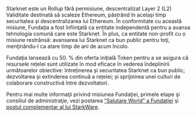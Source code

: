 Starknet este un Rollup fără permisiune, descentralizat Layer 2 (L2) Validitate destinată să scaleze Ethereum, păstrând în același timp securitatea și descentralizarea lui Ethereum. În conformitate cu această misiune, Fundaţia a fost înfiinţată ca entitate independentă pentru a avansa tehnologia comună care este Starknet. În plus, ca entitate non-profit cu o misiune restrânsă: avansarea lui Starknet ca bun public pentru toţi, menţinându-l ca atare timp de ani de acum încolo.

Fundaţia lansează cu 50. % din oferta inițială Token pentru a se asigura că resursele rețelei sunt utilizate în mod eficace în vederea îndeplinirii următoarelor obiective: întreținerea și securitatea Starknet ca bun public; dezvoltarea și extinderea continuă a rețelei; și sprijinirea unei culturi de colaborare constructivă între dezvoltatori.

Pentru mai multe informaţii privind misiunea Fundaţiei, primele etape şi consiliul de administraţie, vezi postarea [“Salutare World” a Fundaţiei](https://medium.com/@StarkNet_Foundation/welcome-to-the-world-starknet-foundation-7bd55d5dbc59) şi [postul complementar al lui StarkWare](https://medium.com/starkware/introducing-the-starknet-foundation-bd4b4379fbb).